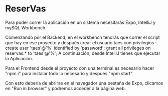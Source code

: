 # ReserVas
Para poder correr la aplicación en un sistema necesitarás Expo, IntelliJ y mySQL Workbench.

Comenzando por el Backend, en el workbench tendrás que correr el script que hay en ese proyecto y después crear el usuario taes con privilegios :
create user 'taes'@'%' identified by 'password';
grant all privileges on reservas.* to 'taes'@'%'; 
A continuación, desde IntelliJ tienes que ejecutar la Aplicación.

Para el Frontend desde el proyecto con una terminal es necesario hacer "npm i" para instalar todo lo necesario y después "npm start"

Con esto debería de abrirse en el navegador una pestaña de Expo, clicamos en "Run in browser" y podremos acceder a la página web.
